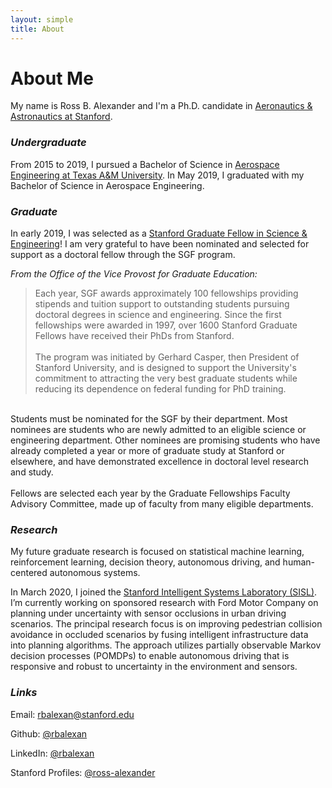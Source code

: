 ```yaml
---
layout: simple
title: About
---
```


# About Me
My name is Ross B. Alexander and I'm a Ph.D. candidate in <a href="https://aa.stanford.edu/" target="_blank">Aeronautics & Astronautics at Stanford</a>. 

### *Undergraduate*

From 2015 to 2019, I pursued a Bachelor of Science in <a href="https://engineering.tamu.edu/aerospace/index.html" target="_blank">Aerospace Engineering at Texas A&M University</a>. In May 2019, I graduated with my Bachelor of Science in Aerospace Engineering.

### *Graduate*

In early 2019, I was selected as a <a href="https://vpge.stanford.edu/fellowships-funding/sgf/details" target="_blank">Stanford Graduate Fellow in Science & Engineering</a>! I am very grateful to have been nominated and selected for support as a doctoral fellow through the SGF program.

*From the Office of the Vice Provost for Graduate Education:*
> Each year, SGF awards approximately 100 fellowships providing stipends and tuition support to outstanding students pursuing doctoral degrees in science and engineering. Since the first fellowships were awarded in 1997, over 1600 Stanford Graduate Fellows have received their PhDs from Stanford. <br> <br>
The program was initiated by Gerhard Casper, then President of Stanford University, and is designed to support the University's commitment to attracting the very best graduate students while reducing its dependence on federal funding for PhD training. <br>
<br>
Students must be nominated for the SGF by their department. Most nominees are students who are newly admitted to an eligible science or engineering department. Other nominees are promising students who have already completed a year or more of graduate study at Stanford or elsewhere, and have demonstrated excellence in doctoral level research and study. <br>
<br>
Fellows are selected each year by the Graduate Fellowships Faculty Advisory Committee, made up of faculty from many eligible departments.

### *Research*

My future graduate research is focused on statistical machine learning, reinforcement learning, decision theory, autonomous driving, and human-centered autonomous systems.

In March 2020, I joined the <a href="http://sisl.stanford.edu" target="_blank">Stanford Intelligent Systems Laboratory (SISL)</a>. I’m currently working on sponsored research with Ford Motor Company on planning under uncertainty with sensor occlusions in urban driving scenarios. The principal research focus is on improving pedestrian collision avoidance in occluded scenarios by fusing intelligent infrastructure data into planning algorithms. The approach utilizes partially observable Markov decision processes (POMDPs) to enable autonomous driving that is responsive and robust to uncertainty in the environment and sensors.

### *Links*

<span class="icon"> <i class="fas fa-envelope"></i> </span> Email: <a href="mailto:rbalexan@stanford.edu">rbalexan@stanford.edu</a>

<span class="icon"> <i class="fab fa-github"></i> </span> Github: <a href="https://github.com/rbalexan" target="_blank">@rbalexan</a>

<span class="icon"> <i class="fab fa-linkedin"></i> </span> LinkedIn: <a href="https://www.linkedin.com/in/rbalexan/" target="_blank">@rbalexan</a>

<span class="icon"> <i class="fas fa-tree"></i> </span> Stanford Profiles: <a href="https://profiles.stanford.edu/ross-alexander" target="_blank">@ross-alexander</a>
